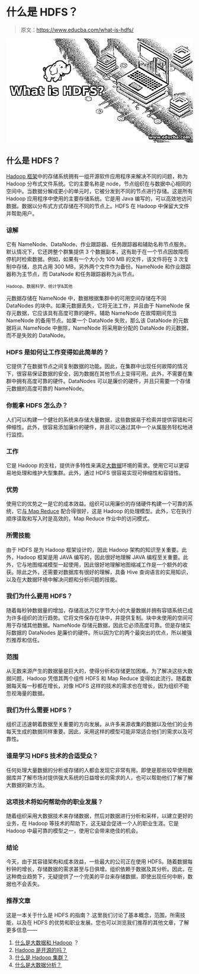 # 什么是 HDFS？

> 原文：<https://www.educba.com/what-is-hdfs/>

![What is HDFS](img/d16f5d3dc333ea58351035dff02866d8.png)



## 什么是 HDFS？

[Hadoop 框架](https://www.educba.com/hadoop-framework/)中的存储系统拥有一组开源软件应用程序来解决不同的问题，称为 Hadoop 分布式文件系统。它的主要名称是 node，节点组织在与数据中心相同的空间中。当数据分解成更小的单元时，它被分发到不同的节点进行存储。这是所有 Hadoop 应用程序中使用的主要存储系统。它是用 Java 编写的，可以高效地访问数据。数据以分布式方式存储在不同的节点上。HDFS 在 Hadoop 中保留大文件并帮助用户。

### 谅解

它有 NameNode、DataNode、作业跟踪器、任务跟踪器和辅助名称节点服务。默认情况下，它还跨整个群集提供 3 个数据副本，这有助于在一个节点因故障而停机时检索数据。例如，如果有一个大小为 100 MB 的文件，该文件将在 3 次复制中存储，总共占用 300 MB，另外两个文件作为备份。NameNode 和作业跟踪器称为主节点，而 DataNode 和任务跟踪器称为从节点。

<small>Hadoop、数据科学、统计学&其他</small>

元数据存储在 NameNode 中，数据根据集群中的可用空间存储在不同 DataNodes 的块中。如果元数据丢失，它将无法工作，并且由于 NameNode 保存元数据，它应该具有高度可靠的硬件。辅助 NameNode 在故障期间充当 NameNode 的备用节点。如果一个 DataNode 失败，那么该 DataNode 的元数据将从 NameNode 中删除，NameNode 将采用新分配的 DataNode 的元数据，而不是失败的 DataNode。

### HDFS 是如何让工作变得如此简单的？

它提供了在数据节点之间复制数据的功能。因此，在集群中出现任何故障的情况下，很容易保证数据的安全，因为数据在其他节点上变得可用。此外，不需要在集群中拥有高度可靠的硬件。DataNodes 可以是廉价的硬件，并且只需要一个存储元数据的高度可靠的 NameNode。

### 你能拿 HDFS 怎么办？

人们可以构建一个健壮的系统来存储大量数据，这些数据易于检索并提供容错和可伸缩性。此外，很容易添加廉价的硬件，并且可以通过其中一个从属服务轻松地进行监控。

### 工作

它是 Hadoop 的支柱，提供许多特性来满足[大数据](https://www.educba.com/what-is-big-data/)环境的需求。使用它可以更容易地处理和维护大型集群。此外，通过 HDFS 很容易实现可伸缩性和容错性。

### 优势

使用它的优势之一是它的成本效益。组织可以用廉价的存储硬件构建一个可靠的系统，它[与 Map Reduce](https://www.educba.com/what-is-mapreduce/) 配合得很好，这是 Hadoop 的处理模型。此外，它在执行顺序读取和写入时是高效的，Map Reduce 作业中的访问模式。

### 所需技能

由于 HDFS 是为 Hadoop 框架设计的，因此 Hadoop 架构的知识至关重要。此外，Hadoop 框架是用 JAVA 编写的，因此很好地理解 JAVA 编程至关重要。此外，它与地图缩减模型一起使用，因此很好地理解地图缩减工作是一个额外的收获。除此之外，还需要对数据库有很好的理解，具备 Hive 查询语言的实用知识，以及在大数据环境中解决问题和分析问题的技能。

### 我们为什么要用 HDFS？

随着每秒钟数据量的增加，存储高达万亿字节大小的大量数据并拥有容错系统已成为许多组织的流行趋势。它将文件保存在块中，并提供复制。块中未使用的空间可用于存储其他数据。NameNode 存储元数据，因此它必须高度可靠。但是存储实际数据的 DataNodes 是廉价的硬件。所以因为它的两个最突出的优点，所以被强烈推荐和信任。

### 范围

从无数来源产生的数据量是巨大的，使得分析和存储更加困难。为了解决这些大数据问题，Hadoop 凭借其两个组件 HDFS 和 Map Reduce 变得如此流行。随着数据每天每一秒都在增长，对像 HDFS 这样的技术的需求也在增长，因为组织不能忽视海量的数据。

### 我们为什么需要 HDFS？

组织正迅速朝着数据至关重要的方向发展。从许多来源收集的数据以及他们的业务每天生成的数据同样重要。因此，采用这样的模型可能非常适合他们的需求以及可靠性。

### 谁是学习 HDFS 技术的合适受众？

任何处理大量数据的分析或存储的人都会发现它非常有用。即使是那些较早使用数据库并了解市场对提供强大系统的日益增长的需求的人，也可以帮助他们了解了解大数据的新方法。

### 这项技术将如何帮助你的职业发展？

随着组织采用大数据技术来存储数据，然后对数据进行分析和采样，以建立更好的业务，在 Hadoop 等技术的帮助下，这无疑会促进一个人的职业生涯。它是 Hadoop 中最可靠的模型之一，使用它会带来绝佳的机会。

### 结论

今天，由于其容错架构和成本效益，一些最大的公司正在使用 HDFS。随着数据每秒钟的增长，存储数据的需求甚至与日俱增。组织依赖于数据及其分析。因此，在这种商业趋势下，无疑提供了一个完美的平台来存储数据，即使出现任何中断，数据也不会丢失。

### 推荐文章

这是一本关于什么是 HDFS 的指南？.这里我们讨论了基本概念，范围，所需技能，以及在 HDFS 的优势和职业发展。您也可以浏览我们推荐的其他文章，了解更多信息——

1.  [什么是大数据和 Hadoop](https://www.educba.com/what-is-big-data-and-hadoop/) ？
2.  [Hadoop 是开源的吗？](https://www.educba.com/is-hadoop-open-source/)
3.  [什么是 Hadoop 集群？](https://www.educba.com/What-Is-Hadoop-Cluster/)
4.  [什么是大数据分析？](https://www.educba.com/what-is-big-data-analytics/)





